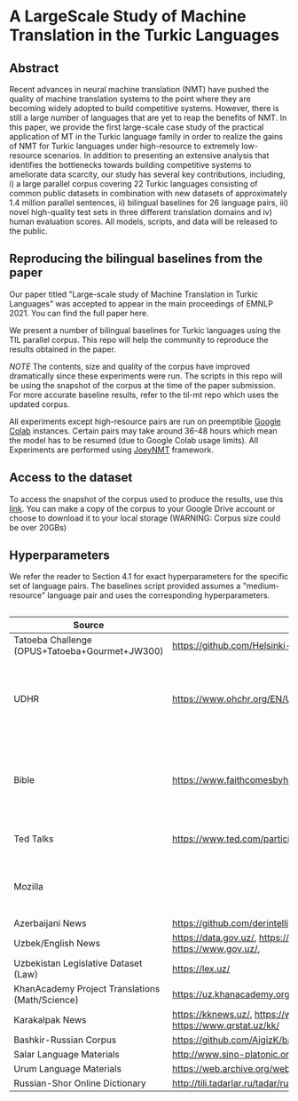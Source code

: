 # A Large­Scale Study of Machine Translation in the Turkic Languages

## Abstract
Recent advances in neural machine translation (NMT) have pushed the quality of machine translation systems to the point where they are becoming widely adopted to build competitive systems. However, there is still a large number of languages that are yet to reap the benefits of NMT. In this paper, we provide the first large-scale case study of the practical application of MT in the Turkic language family in order to realize the gains of NMT for Turkic languages under high-resource to extremely low-resource scenarios. In addition to presenting an extensive analysis that identifies the bottlenecks towards building competitive systems to ameliorate data scarcity, our study has several key contributions, including, i) a large parallel corpus covering 22 Turkic languages consisting of common public datasets in combination with new datasets of approximately 1.4 million parallel sentences, ii) bilingual baselines for 26 language pairs, iii) novel high-quality test sets in three different translation domains and iv) human evaluation scores. All models, scripts, and data will be released to the public.

## Reproducing the bilingual baselines from the paper

Our paper titled "Large-scale study of Machine Translation in Turkic Languages" was accepted to appear in the main proceedings of EMNLP 2021. You can find the full paper here. 

We present a number of bilingual baselines for Turkic languages using the TIL parallel corpus. This repo will help the community to reproduce the results obtained in the paper. 

*NOTE* The contents, size and quality of the corpus have improved dramatically since these experiments were run. The scripts in this repo will be using the snapshot of the corpus at the time of the paper submission. For more accurate baseline results, refer to the til-mt repo which uses the updated corpus.

All experiments except high-resource pairs are run on preemptible [Google Colab](https://colab.research.google.com/notebooks/intro.ipynb#recent=true) instances. Certain pairs may take around 36-48 hours which mean the model has to be resumed (due to Google Colab usage limits). All Experiments are performed using [JoeyNMT](https://github.com/joeynmt/joeynmt) framework.

## Access to the dataset

To access the snapshot of the corpus used to produce the results, use this [link](https://drive.google.com/drive/folders/1sbkwGuKVSxWCVbMOQhOiizdlJSumahRD?usp=sharing). You can make a copy of the corpus to your Google Drive account or choose to download it to your local storage (WARNING: Corpus size could be over 20GBs)


## Hyperparameters

We refer the reader to Section 4.1 for exact hyperparameters for the specific set of language pairs. The baselines script provided assumes a "medium-resource" language pair and uses the corresponding hyperparameters. 


##
| Source                           | Link                                              | Languages  | Size  | Licence/Usage                                      |
|----------------------------------|---------------------------------------------------|------------|-------|----------------------------------------------------|
| Tatoeba Challenge (OPUS+Tatoeba+Gourmet+JW300) | https://github.com/Helsinki-NLP/Tatoeba-Challenge | tr, uz, ka | ~40m  | https://creativecommons.org/licenses/by-nc-sa/4.0/ |
| UDHR                                 |    https://www.ohchr.org/EN/UDHR/Pages/SearchByLang.aspx                       | alt, ba, az, cv, cjs, crh, en, gag, kaa, kjh, kk, ky, sah, slr, tk, tt, ug, uz, tr           |      ~100 per direction |                                                    |
| Bible                                |      https://www.faithcomesbyhearing.com/audio-bible-resources/recordings-database                    | alt, ba, az, cjs,cv, crh, en, gag, kaa, kjh, kk, ky, sah, tk, tt, ug, uz, tr           |      ~9k per direction |                                   |
| Ted Talks                                |      https://www.ted.com/participate/translate/our-languages    | az, en, kk, ky, ru, tt, tr, tt, uz, ug   |      ~600k |  https://www.ted.com/about/our-organization/our-policies-terms/ted-com-terms-of-use    |
| Mozilla    |          | az, ba, cv, en, kk, ky, sah, tk, tt, ug, uz, tr, ru          |      ~300 per direction |  https://www.mozilla.org/en-US/about/legal/terms/mozilla/    |
| Azerbaijani News    |    https://github.com/derintelligence/en-az-parallel-corpus      | az, en |      ~68k | Author's permission |
| Uzbek/English News   |   https://data.gov.uz/,  https://president.uz/, https://uz.usembassy.gov/,  https://www.gov.uz/,      | uz, en |      ~60k | |
| Uzbekistan Legislative Dataset (Law)   |    https://lex.uz/  | uz, ru, en |      ~1.5m |  |
| KhanAcademy Project Translations (Math/Science)   |    https://uz.khanacademy.org/ | uz, en |      ~200k | Author's permission |
| Karakalpak News   |  https://kknews.uz/, https://www.gov.uz/, http://karakalpakstan.uz/, https://www.qrstat.uz/kk/   | kaa, uz, ru, en |      ~60k | |
| Bashkir-Russian Corpus   | https://github.com/AigizK/bashkort-parallel-corpora  | ba,ru |      ~600k | Author's permission |
| Salar Language Materials   | http://www.sino-platonic.org/complete/spp043_salar_language.pdf | slr,en |      ~700 |  |
| Urum Language Materials   | https://web.archive.org/web/20180919233848/http://projects.turkmas.uoa.gr/urum/  | urum, en |      ~500 |  |
| Russian-Shor Online Dictionary   | http://tili.tadarlar.ru/tadar/rus-shor.html  | ru,cjs |      ~300 | |







